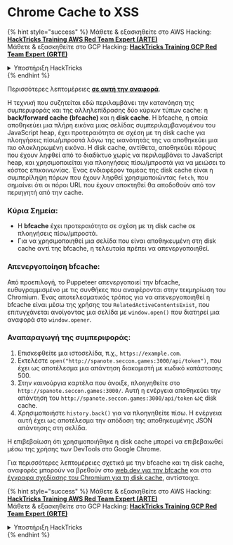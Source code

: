 # Chrome Cache to XSS

{% hint style="success" %}
Μάθετε & εξασκηθείτε στο AWS Hacking:<img src="/.gitbook/assets/arte.png" alt="" data-size="line">[**HackTricks Training AWS Red Team Expert (ARTE)**](https://training.hacktricks.xyz/courses/arte)<img src="/.gitbook/assets/arte.png" alt="" data-size="line">\
Μάθετε & εξασκηθείτε στο GCP Hacking: <img src="/.gitbook/assets/grte.png" alt="" data-size="line">[**HackTricks Training GCP Red Team Expert (GRTE)**<img src="/.gitbook/assets/grte.png" alt="" data-size="line">](https://training.hacktricks.xyz/courses/grte)

<details>

<summary>Υποστήριξη HackTricks</summary>

* Ελέγξτε τα [**σχέδια συνδρομής**](https://github.com/sponsors/carlospolop)!
* **Εγγραφείτε στην** 💬 [**ομάδα Discord**](https://discord.gg/hRep4RUj7f) ή στην [**ομάδα telegram**](https://t.me/peass) ή **ακολουθήστε** μας στο **Twitter** 🐦 [**@hacktricks\_live**](https://twitter.com/hacktricks\_live)**.**
* **Μοιραστείτε κόλπα hacking υποβάλλοντας PRs στα** [**HackTricks**](https://github.com/carlospolop/hacktricks) και [**HackTricks Cloud**](https://github.com/carlospolop/hacktricks-cloud) github repos.

</details>
{% endhint %}

Περισσότερες λεπτομέρειες [**σε αυτή την αναφορά**](https://blog.arkark.dev/2022/11/18/seccon-en/#web-spanote).

Η τεχνική που συζητείται εδώ περιλαμβάνει την κατανόηση της συμπεριφοράς και της αλληλεπίδρασης δύο κύριων τύπων cache: η **back/forward cache (bfcache)** και η **disk cache**. Η bfcache, η οποία αποθηκεύει μια πλήρη εικόνα μιας σελίδας συμπεριλαμβανομένου του JavaScript heap, έχει προτεραιότητα σε σχέση με τη disk cache για πλοηγήσεις πίσω/μπροστά λόγω της ικανότητάς της να αποθηκεύει μια πιο ολοκληρωμένη εικόνα. Η disk cache, αντίθετα, αποθηκεύει πόρους που έχουν ληφθεί από το διαδίκτυο χωρίς να περιλαμβάνει το JavaScript heap, και χρησιμοποιείται για πλοηγήσεις πίσω/μπροστά για να μειώσει το κόστος επικοινωνίας. Ένας ενδιαφέρον τομέας της disk cache είναι η συμπερίληψη πόρων που έχουν ληφθεί χρησιμοποιώντας `fetch`, που σημαίνει ότι οι πόροι URL που έχουν αποκτηθεί θα αποδοθούν από τον περιηγητή από την cache.

### Κύρια Σημεία:

- Η **bfcache** έχει προτεραιότητα σε σχέση με τη disk cache σε πλοηγήσεις πίσω/μπροστά.
- Για να χρησιμοποιηθεί μια σελίδα που είναι αποθηκευμένη στη disk cache αντί της bfcache, η τελευταία πρέπει να απενεργοποιηθεί.

### Απενεργοποίηση bfcache:

Από προεπιλογή, το Puppeteer απενεργοποιεί την bfcache, ευθυγραμμισμένο με τις συνθήκες που αναφέρονται στην τεκμηρίωση του Chromium. Ένας αποτελεσματικός τρόπος για να απενεργοποιηθεί η bfcache είναι μέσω της χρήσης του `RelatedActiveContentsExist`, που επιτυγχάνεται ανοίγοντας μια σελίδα με `window.open()` που διατηρεί μια αναφορά στο `window.opener`.

### Αναπαραγωγή της συμπεριφοράς:

1. Επισκεφθείτε μια ιστοσελίδα, π.χ., `https://example.com`.
2. Εκτελέστε `open("http://spanote.seccon.games:3000/api/token")`, που έχει ως αποτέλεσμα μια απάντηση διακομιστή με κωδικό κατάστασης 500.
3. Στην καινούργια καρτέλα που άνοιξε, πλοηγηθείτε στο `http://spanote.seccon.games:3000/`. Αυτή η ενέργεια αποθηκεύει την απάντηση του `http://spanote.seccon.games:3000/api/token` ως disk cache.
4. Χρησιμοποιήστε `history.back()` για να πλοηγηθείτε πίσω. Η ενέργεια αυτή έχει ως αποτέλεσμα την απόδοση της αποθηκευμένης JSON απάντησης στη σελίδα.

Η επιβεβαίωση ότι χρησιμοποιήθηκε η disk cache μπορεί να επιβεβαιωθεί μέσω της χρήσης των DevTools στο Google Chrome.

Για περισσότερες λεπτομέρειες σχετικά με την bfcache και τη disk cache, αναφορές μπορούν να βρεθούν στο [web.dev για την bfcache](https://web.dev/i18n/en/bfcache/) και στα [έγγραφα σχεδίασης του Chromium για τη disk cache](https://www.chromium.org/developers/design-documents/network-stack/disk-cache/), αντίστοιχα.


{% hint style="success" %}
Μάθετε & εξασκηθείτε στο AWS Hacking:<img src="/.gitbook/assets/arte.png" alt="" data-size="line">[**HackTricks Training AWS Red Team Expert (ARTE)**](https://training.hacktricks.xyz/courses/arte)<img src="/.gitbook/assets/arte.png" alt="" data-size="line">\
Μάθετε & εξασκηθείτε στο GCP Hacking: <img src="/.gitbook/assets/grte.png" alt="" data-size="line">[**HackTricks Training GCP Red Team Expert (GRTE)**<img src="/.gitbook/assets/grte.png" alt="" data-size="line">](https://training.hacktricks.xyz/courses/grte)

<details>

<summary>Υποστήριξη HackTricks</summary>

* Ελέγξτε τα [**σχέδια συνδρομής**](https://github.com/sponsors/carlospolop)!
* **Εγγραφείτε στην** 💬 [**ομάδα Discord**](https://discord.gg/hRep4RUj7f) ή στην [**ομάδα telegram**](https://t.me/peass) ή **ακολουθήστε** μας στο **Twitter** 🐦 [**@hacktricks\_live**](https://twitter.com/hacktricks\_live)**.**
* **Μοιραστείτε κόλπα hacking υποβάλλοντας PRs στα** [**HackTricks**](https://github.com/carlospolop/hacktricks) και [**HackTricks Cloud**](https://github.com/carlospolop/hacktricks-cloud) github repos.

</details>
{% endhint %}
